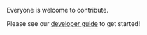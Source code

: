 Everyone is welcome to contribute.

Please see our [developer guide](https://github.com/speced/respec/wiki/Developers-Guide) to get started!
